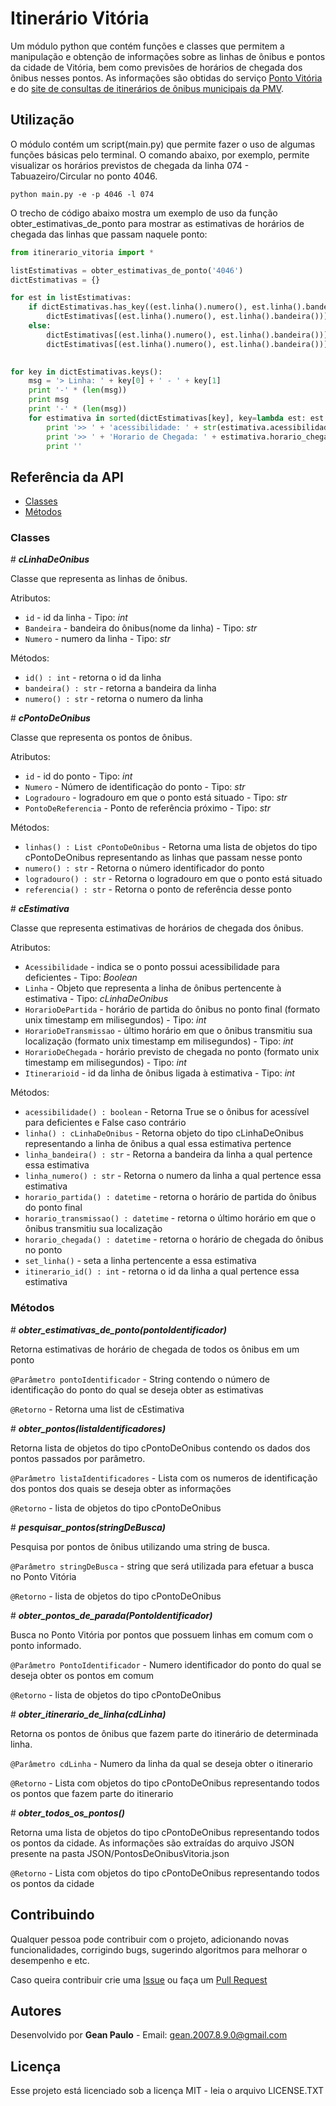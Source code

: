 # Itinerário Vitória

Um módulo python que contém funções e classes que permitem a manipulação e obtenção de informações sobre as linhas de ônibus e pontos da cidade de Vitória, bem como previsões de horários de chegada dos ônibus nesses pontos. As informações são obtidas do serviço [Ponto Vitória](http://sistemas.vitoria.es.gov.br/pontovitoria/) e do [site de consultas de itinerários de ônibus municipais da PMV](http://sistemas.vitoria.es.gov.br/redeiti).

## Utilização

O módulo contém um script(main.py) que permite fazer o uso de algumas funções básicas pelo terminal. O comando abaixo, por exemplo, permite visualizar os horários previstos de chegada da linha 074 - Tabuazeiro/Circular no ponto 4046.
```
python main.py -e -p 4046 -l 074
```
O trecho de código abaixo mostra um exemplo de uso da função obter\_estimativas\_de\_ponto para mostrar as estimativas de horários de chegada das linhas que passam naquele ponto:

```python
from itinerario_vitoria import *

listEstimativas = obter_estimativas_de_ponto('4046')
dictEstimativas = {}

for est in listEstimativas:
    if dictEstimativas.has_key((est.linha().numero(), est.linha().bandeira())):
        dictEstimativas[(est.linha().numero(), est.linha().bandeira())].append(est)
    else:
        dictEstimativas[(est.linha().numero(), est.linha().bandeira())] = []
        dictEstimativas[(est.linha().numero(), est.linha().bandeira())].append(est)
        

for key in dictEstimativas.keys():
    msg = '> Linha: ' + key[0] + ' - ' + key[1]
    print '-' * (len(msg))
    print msg
    print '-' * (len(msg))
    for estimativa in sorted(dictEstimativas[key], key=lambda est: est.horario_chegada()):                        
        print '>> ' + 'acessibilidade: ' + str(estimativa.acessibilidade())
        print '>> ' + 'Horario de Chegada: ' + estimativa.horario_chegada().ctime()
        print ''
```


## Referência da API

* [Classes](#Classes)
* [Métodos](#Métodos)

### Classes

\# _***cLinhaDeOnibus***_

Classe que representa as linhas de ônibus.

Atributos: 
* `id` - id da linha - Tipo: _int_
* `Bandeira` - bandeira do ônibus(nome da linha) - Tipo: _str_
* `Numero` - numero da linha - Tipo: _str_

Métodos:
* `id() : int` - retorna o id da linha
* `bandeira() : str` - retorna a bandeira da linha
* `numero() : str` - retorna o numero da linha

\# _***cPontoDeOnibus***_

Classe que representa os pontos de ônibus.

Atributos: 
* `id` - id do ponto - Tipo: _int_
* `Numero` - Número de identificação do ponto - Tipo: _str_
* `Logradouro` - logradouro em que o ponto está situado - Tipo: _str_
* `PontoDeReferencia` - Ponto de referência próximo - Tipo: _str_

Métodos:
* `linhas() : List cPontoDeOnibus` - Retorna uma lista de objetos do tipo cPontoDeOnibus representando as linhas que passam nesse ponto
* `numero() : str` - Retorna o número identificador do ponto
* `logradouro() : str` - Retorna o logradouro em que o ponto está situado
* `referencia() : str` - Retorna o ponto de referência desse ponto

\# _***cEstimativa***_

Classe que representa estimativas de horários de chegada dos ônibus.

Atributos: 
* `Acessibilidade` - indica se o ponto possui acessibilidade para deficientes - Tipo: _Boolean_
* `Linha` - Objeto que representa a linha de ônibus pertencente à estimativa - Tipo: _cLinhaDeOnibus_
* `HorarioDePartida` - horário de partida do ônibus no ponto final (formato unix timestamp em milisegundos)  - Tipo: _int_
* `HorarioDeTransmissao` - último horário em que o ônibus transmitiu sua localização (formato unix timestamp em milisegundos)  - Tipo: _int_
* `HorarioDeChegada` - horário previsto de chegada no ponto (formato unix timestamp em milisegundos)  - Tipo: _int_
* `Itinerarioid` - id da linha de ônibus ligada à estimativa  - Tipo: _int_

Métodos:
* `acessibilidade() : boolean` - Retorna True se o ônibus for acessível para deficientes e False caso contrário
* `linha() : cLinhaDeOnibus` - Retorna objeto do tipo cLinhaDeOnibus representando a linha de ônibus a qual essa estimativa pertence
* `linha_bandeira() : str` - Retorna a bandeira da linha a qual pertence essa estimativa
* `linha_numero() : str` - Retorna o numero da linha a qual pertence essa estimativa
* `horario_partida() : datetime` - retorna o horário de partida do ônibus do ponto final
* `horario_transmissao() : datetime` - retorna o último horário em que o ônibus transmitiu sua localização
* `horario_chegada() : datetime` - retorna o horário de chegada do ônibus no ponto
* `set_linha()` - seta a linha pertencente a essa estimativa
* `itinerario_id() : int` - retorna o id da linha a qual pertence essa estimativa


### Métodos

\# ***obter\_estimativas\_de\_ponto\(pontoIdentificador\)***

Retorna estimativas de horário de chegada de todos os ônibus em um ponto

`@Parâmetro pontoIdentificador` - String contendo o número de identificação do ponto do qual se deseja obter as estimativas

`@Retorno` - Retorna uma list de cEstimativa


\# ***obter\_pontos\(listaIdentificadores\)***

Retorna lista de objetos do tipo cPontoDeOnibus contendo os dados dos pontos passados por parâmetro.

`@Parâmetro listaIdentificadores` - Lista com os numeros de identificação dos pontos dos quais se deseja obter as informações

`@Retorno` - lista de objetos do tipo cPontoDeOnibus



\# ***pesquisar\_pontos\(stringDeBusca\)***

Pesquisa por pontos de ônibus utilizando uma string de busca.

`@Parâmetro stringDeBusca` - string que será utilizada para efetuar a busca no Ponto Vitória

`@Retorno` - lista de objetos do tipo cPontoDeOnibus



\# ***obter\_pontos\_de\_parada\(PontoIdentificador\)***

Busca no Ponto Vitória por pontos que possuem linhas em comum com o ponto informado.

`@Parâmetro PontoIdentificador` - Numero identificador do ponto do qual se deseja obter os pontos em comum

`@Retorno` - lista de objetos do tipo cPontoDeOnibus



\# ***obter\_itinerario\_de\_linha\(cdLinha\)***

Retorna os pontos de ônibus que fazem parte do itinerário de determinada linha.

`@Parâmetro cdLinha` - Numero da linha da qual se deseja obter o itinerario

`@Retorno` -  Lista com objetos do tipo cPontoDeOnibus representando todos os pontos que fazem parte do itinerario



\# ***obter\_todos\_os\_pontos\(\)***

Retorna uma lista de objetos do tipo cPontoDeOnibus representando todos os pontos da cidade. 
As informações são extraídas do arquivo JSON presente na pasta JSON/PontosDeOnibusVitoria.json

`@Retorno` -  Lista com objetos do tipo cPontoDeOnibus representando todos os pontos da cidade


## Contribuindo

Qualquer pessoa pode contribuir com o projeto, adicionando novas funcionalidades, corrigindo bugs, sugerindo algoritmos para melhorar o desempenho e etc.

Caso queira contribuir crie uma [Issue](https://github.com/DeadRoolz/ItinerarioVitoria/issues) ou faça um [Pull Request](https://github.com/DeadRoolz/ItinerarioVitoria/pulls)

## Autores

Desenvolvido por **Gean Paulo** - Email: gean.2007.8.9.0@gmail.com

## Licença

Esse projeto está licenciado sob a licença MIT - leia o arquivo LICENSE.TXT